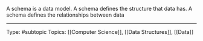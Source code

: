 A schema is a data model. 
A schema defines the structure that data has.
A schema defines the relationships between data

___
Type: #subtopic 
Topics: [[Computer Science]], [[Data Structures]], [[Data]]


